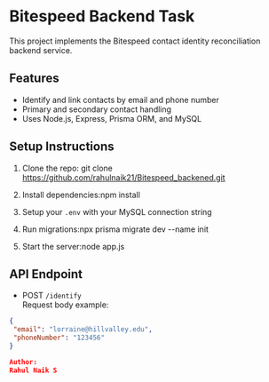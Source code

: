 # Bitespeed Backend Task

This project implements the Bitespeed contact identity reconciliation backend service.

## Features
- Identify and link contacts by email and phone number
- Primary and secondary contact handling
- Uses Node.js, Express, Prisma ORM, and MySQL

## Setup Instructions

1. Clone the repo: git clone https://github.com/rahulnaik21/Bitespeed_backened.git


2. Install dependencies:npm install

3. Setup your `.env` with your MySQL connection string

4. Run migrations:npx prisma migrate dev --name init

5. Start the server:node app.js

## API Endpoint

- POST `/identify`  
Request body example:
```json
{
 "email": "lorraine@hillvalley.edu",
 "phoneNumber": "123456"
}

Author:
Rahul Naik S
